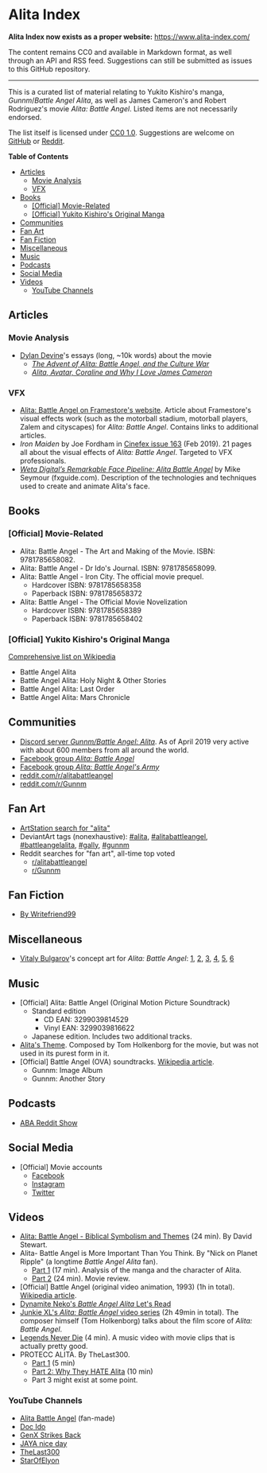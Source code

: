 Alita Index
===========

**Alita Index now exists as a proper website:** https://www.alita-index.com/

The content remains CC0 and available in Markdown format, as well through an API and RSS feed. Suggestions can still be submitted as issues to this GitHub repository.

------------------------

This is a curated list of material relating to Yukito Kishiro's manga, *Gunnm*/*Battle Angel Alita*, as well as James Cameron's and Robert Rodríguez's movie *Alita: Battle Angel*. Listed items are not necessarily endorsed.

The list itself is licensed under [CC0 1.0](https://creativecommons.org/publicdomain/zero/1.0/legalcode.txt). Suggestions are welcome on [GitHub](https://github.com/Caeglathatur/alita-index/issues) or [Reddit](https://old.reddit.com/r/Gunnm/comments/bbjyj4/alita_index_a_curated_list_of_material_relating/).

**Table of Contents**

- [Articles](#articles)
  - [Movie Analysis](#movie-analysis)
  - [VFX](#vfx)
- [Books](#books)
  - [[Official] Movie-Related](#official-movie-related)
  - [[Official] Yukito Kishiro's Original Manga](#official-yukito-kishiros-original-manga)
- [Communities](#communities)
- [Fan Art](#fan-art)
- [Fan Fiction](#fan-fiction)
- [Miscellaneous](#miscellaneous)
- [Music](#music)
- [Podcasts](#podcasts)
- [Social Media](#social-media)
- [Videos](#videos)
  - [YouTube Channels](#youtube-channels)

Articles
--------

### Movie Analysis

- [Dylan Devine](https://www.writingislikelife.com/)'s essays (long, ~10k words) about the movie
  - [*The Advent of Alita: Battle Angel, and the Culture War*](https://www.writingislikelife.com/2019/03/the-advent-of-alita-battle-angel-and.html)
  - [*Alita, Avatar, Coraline and Why I Love James Cameron*](https://www.writingislikelife.com/2019/04/alita-avatar-coraline-and-why-i-love.html)

### VFX

- [Alita: Battle Angel on Framestore's website](https://www.framestore.com/work/alita-battle-angel). Article about Framestore's visual effects work (such as the motorball stadium, motorball players, Zalem and cityscapes) for *Alita: Battle Angel*. Contains links to additional articles.
- *Iron Maiden* by Joe Fordham in [Cinefex issue 163](https://www.cinefex.com/backissues/issue163.htm) (Feb 2019). 21 pages all about the visual effects of *Alita: Battle Angel*. Targeted to VFX professionals.
- [*Weta Digital’s Remarkable Face Pipeline: Alita Battle Angel*](https://www.fxguide.com/featured/weta-digitals-remarkable-face-pipeline-alita-battle-angel/) by Mike Seymour (fxguide.com). Description of the technologies and techniques used to create and animate Alita's face.

Books
-----

### [Official] Movie-Related

- Alita: Battle Angel - The Art and Making of the Movie. ISBN: 9781785658082.
- Alita: Battle Angel - Dr Ido's Journal. ISBN: 9781785658099.
- Alita: Battle Angel - Iron City. The official movie prequel.
  - Hardcover ISBN: 9781785658358
  - Paperback ISBN: 9781785658372
- Alita: Battle Angel - The Official Movie Novelization
  - Hardcover ISBN: 9781785658389
  - Paperback ISBN: 9781785658402

### [Official] Yukito Kishiro's Original Manga

[Comprehensive list on Wikipedia](https://en.wikipedia.org/wiki/List_of_Battle_Angel_Alita_chapters)

- Battle Angel Alita
- Battle Angel Alita: Holy Night & Other Stories
- Battle Angel Alita: Last Order
- Battle Angel Alita: Mars Chronicle

Communities
-----------

- [Discord server *Gunnm/Battle Angel: Alita*](https://discord.gg/BNj2rUP). As of April 2019 very active with about 600 members from all around the world.
- [Facebook group *Alita: Battle Angel*](https://www.facebook.com/groups/209407343095593/)
- [Facebook group *Alita: Battle Angel's Army*](https://www.facebook.com/groups/396667764422707/)
- [reddit.com/r/alitabattleangel](https://www.reddit.com/r/alitabattleangel/)
- [reddit.com/r/Gunnm](https://www.reddit.com/r/Gunnm/)

Fan Art
-------

- [ArtStation search for "alita"](https://www.artstation.com/search?q=alita)
- DeviantArt tags (nonexhaustive):
  [#alita](https://www.deviantart.com/tag/alita),
  [#alitabattleangel](https://www.deviantart.com/tag/alitabattleangel),
  [#battleangelalita](https://www.deviantart.com/tag/battleangelalita),
  [#gally](https://www.deviantart.com/tag/gally),
  [#gunnm](https://www.deviantart.com/tag/gunnm)
- Reddit searches for "fan art", all-time top voted
  - [r/alitabattleangel](https://www.reddit.com/r/alitabattleangel/search?q=fan+art&restrict_sr=on&sort=top&t=all)
  - [r/Gunnm](https://www.reddit.com/r/Gunnm/search?q=fan+art&restrict_sr=on&sort=top&t=all)

Fan Fiction
-----------

- [By Writefriend99](https://pastebin.com/u/writefriend99)

Miscellaneous
-------------

- [Vitaly Bulgarov](https://www.instagram.com/vitalybulgarov/)'s concept art for *Alita: Battle Angel*:
  [1](https://www.instagram.com/p/BueyI6BB3lt/),
  [2](https://www.instagram.com/p/BupHU2tBzIz/),
  [3](https://www.instagram.com/p/Bu7DqUMhKXv/),
  [4](https://www.instagram.com/p/BvM8DoqlM3_/),
  [5](https://www.instagram.com/p/BvkQmZTBd7u/),
  [6](https://www.instagram.com/p/BwIcYckBNSz/)

Music
-----

- [Official] Alita: Battle Angel (Original Motion Picture Soundtrack)
  - Standard edition
    - CD EAN: 3299039814529
    - Vinyl EAN: 3299039816622
  - Japanese edition. Includes two additional tracks.
- [Alita's Theme](https://youtu.be/HLfloz6NWwQ?t=419). Composed by Tom Holkenborg for the movie, but was not used in its purest form in it.
- [Official] Battle Angel (OVA) soundtracks. [Wikipedia article](https://en.wikipedia.org/wiki/Battle_Angel_(OVA)#Soundtracks).
    - Gunnm: Image Album
    - Gunnm: Another Story

Podcasts
--------

- [ABA Reddit Show](https://abaredditshow.podbean.com/)

Social Media
------------

- [Official] Movie accounts
  - [Facebook](https://www.facebook.com/AlitaMovie)
  - [Instagram](https://www.instagram.com/AlitaMovie/)
  - [Twitter](https://twitter.com/AlitaMovie)

Videos
------

- [Alita: Battle Angel - Biblical Symbolism and Themes](https://www.youtube.com/watch?v=NNIWiCY2HmY) (24 min). By David Stewart.
- Alita- Battle Angel is More Important Than You Think. By "Nick on Planet Ripple" (a longtime *Battle Angel Alita* fan).
  - [Part 1](https://www.youtube.com/watch?v=RJ6dBpT4JcE) (17 min). Analysis of the manga and the character of Alita.
  - [Part 2](https://www.youtube.com/watch?v=cCiefCg1z-w) (24 min). Movie review.
- [Official] Battle Angel (original video animation, 1993) (1h in total). [Wikipedia article](https://en.wikipedia.org/wiki/Battle_Angel_(OVA)).
- [Dynamite Neko's *Battle Angel Alita* Let's Read](https://www.youtube.com/playlist?list=PLPWUQIdNDVU5NN1Pv85CtcgYTybDSZxZB)
- [Junkie XL's *Alita: Battle Angel* video series](https://www.youtube.com/playlist?list=PLvuwMx8BoqdUbGDPgm2aqtbBpjug11iFc) (2h 49min in total). The composer himself (Tom Holkenborg) talks about the film score of *Alita: Battle Angel*.
- [Legends Never Die](https://www.youtube.com/watch?v=G0yCiaxMcfo) (4 min). A music video with movie clips that is actually pretty good.
- PROTECC ALITA. By TheLast300.
  - [Part 1](https://www.youtube.com/watch?v=RB8I7vSw1FI) (5 min)
  - [Part 2: Why They HATE Alita](https://www.youtube.com/watch?v=8eFxsVqffCg) (10 min)
  - Part 3 might exist at some point.

### YouTube Channels

- [Alita Battle Angel](https://www.youtube.com/channel/UChZ2hQPWPQAlDTk-67z2Pww) (fan-made)
- [Doc Ido](https://www.youtube.com/channel/UCqeFRqda27r7IZfUsxkg1hw)
- [GenX Strikes Back](https://www.youtube.com/channel/UCiE0u9MQFw1lFn7PWqgA9DQ)
- [JAYA nice day](https://www.youtube.com/channel/UCuya22CZB8CVdM_osO2i9zw)
- [TheLast300](https://www.youtube.com/channel/UCRtAIk7o92YXDcbxgKk8rMQ)
- [StarOfElyon](https://www.youtube.com/channel/UC1jFLGc_OVIcAOaMKOXYxVw)
